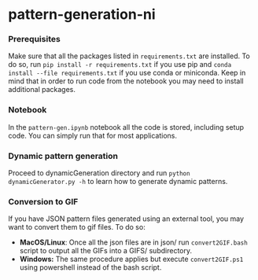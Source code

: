 # pattern-generation-ni

### Prerequisites
Make sure that all the packages listed in `requirements.txt` are installed. To do so, run ```pip install -r requirements.txt``` if you use pip and ```conda install --file requirements.txt``` if you use conda or miniconda. Keep in mind that in order to run code from the notebook you may need to install additional packages.

### Notebook
In the `pattern-gen.ipynb` notebook all the code is stored, including setup code. You can simply run that for most applications.

### Dynamic pattern generation
Proceed to dynamicGeneration directory and run ```python dynamicGenerator.py -h``` to learn how to generate dynamic patterns.

### Conversion to GIF
If you have JSON pattern files generated using an external tool, you may want to convert them to gif files. To do so:
* **MacOS/Linux**:
Once all the json files are in json/  run ```convert2GIF.bash``` script to output all the GIFs into a GIFS/ subdirectory.
* **Windows:**
The same procedure applies but execute ```convert2GIF.ps1``` using powershell instead of the bash script.
